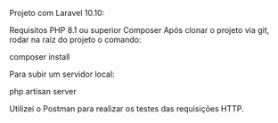 Projeto com Laravel 10.10: 

Requisitos
PHP 8.1 ou superior
Composer
Após clonar o projeto via git, rodar na raiz do projeto o comando:

composer install

Para subir um servidor local:

php artisan server

Utilizei o Postman para realizar os testes das requisições HTTP.

